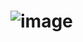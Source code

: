 # ![image](https://user-images.githubusercontent.com/79883576/110235382-0f530e00-7f73-11eb-9980-362486bc1560.png)
